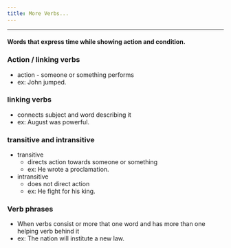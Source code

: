 ```yaml
---
title: More Verbs...
---
```

---
#### Words that express time while showing action and condition.

### Action / linking verbs
- action - someone or something performs
- ex: John jumped.

### linking verbs
- connects subject and word describing it
- ex: August was powerful.

### transitive and intransitive
- transitive
    - directs action towards someone or something
    - ex: He wrote a proclamation.
- intransitive
    - does not direct action
    - ex: He fight for his king.

### Verb phrases
- When verbs consist or more that one word and has more than one helping verb behind it
- ex: The nation will institute a new law.